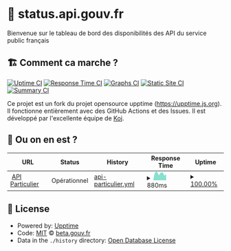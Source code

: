 # 🚥 status.api.gouv.fr

Bienvenue sur le tableau de bord des disponibilités des API du service public français

## 🏗 Comment ca marche ?

[![Uptime CI](https://github.com/betagouv/status.api.gouv.fr/workflows/Uptime%20CI/badge.svg)](https://github.com/upptime/upptime/actions?query=workflow%3A%22Uptime+CI%22)
[![Response Time CI](https://github.com/betagouv/status.api.gouv.fr/workflows/Response%20Time%20CI/badge.svg)](https://github.com/upptime/upptime/actions?query=workflow%3A%22Response+Time+CI%22)
[![Graphs CI](https://github.com/betagouv/status.api.gouv.fr/workflows/Graphs%20CI/badge.svg)](https://github.com/upptime/upptime/actions?query=workflow%3A%22Graphs+CI%22)
[![Static Site CI](https://github.com/betagouv/status.api.gouv.fr/workflows/Static%20Site%20CI/badge.svg)](https://github.com/upptime/upptime/actions?query=workflow%3A%22Static+Site+CI%22)
[![Summary CI](https://github.com/betagouv/status.api.gouv.fr/workflows/Summary%20CI/badge.svg)](https://github.com/upptime/upptime/actions?query=workflow%3A%22Summary+CI%22)

Ce projet est un fork du projet opensource upptime (https://upptime.js.org). Il fonctionne entièrement avec des GitHub Actions et des Issues. Il est développé par l'excellente équipe de [Koj](https://koj.co).

## 🦦 Ou on en est ?

<!--start: status pages-->
<!-- This summary is generated by Upptime (https://github.com/upptime/upptime) -->
<!-- Do not edit this manually, your changes will be overwritten -->
<!-- prettier-ignore -->
| URL | Status | History | Response Time | Uptime |
| --- | ------ | ------- | ------------- | ------ |
| <img alt="" src="https://favicons.githubusercontent.com/particulier.api.gouv.fr" height="13"> [API Particulier](https://particulier.api.gouv.fr/api/ping) | Opérationnel | [api-particulier.yml](https://github.com/betagouv/status.api.gouv.fr/commits/HEAD/history/api-particulier.yml) | <details><summary><img alt="Response time graph" src="./graphs/api-particulier/response-time-week.png" height="20"> 880ms</summary><br><a href="https://status.api.gouv.fr/history/api-particulier"><img alt="Response time 880" src="https://img.shields.io/endpoint?url=https%3A%2F%2Fraw.githubusercontent.com%2Fbetagouv%2Fstatus.api.gouv.fr%2FHEAD%2Fapi%2Fapi-particulier%2Fresponse-time.json"></a><br><a href="https://status.api.gouv.fr/history/api-particulier"><img alt="24-hour response time 880" src="https://img.shields.io/endpoint?url=https%3A%2F%2Fraw.githubusercontent.com%2Fbetagouv%2Fstatus.api.gouv.fr%2FHEAD%2Fapi%2Fapi-particulier%2Fresponse-time-day.json"></a><br><a href="https://status.api.gouv.fr/history/api-particulier"><img alt="7-day response time 880" src="https://img.shields.io/endpoint?url=https%3A%2F%2Fraw.githubusercontent.com%2Fbetagouv%2Fstatus.api.gouv.fr%2FHEAD%2Fapi%2Fapi-particulier%2Fresponse-time-week.json"></a><br><a href="https://status.api.gouv.fr/history/api-particulier"><img alt="30-day response time 880" src="https://img.shields.io/endpoint?url=https%3A%2F%2Fraw.githubusercontent.com%2Fbetagouv%2Fstatus.api.gouv.fr%2FHEAD%2Fapi%2Fapi-particulier%2Fresponse-time-month.json"></a><br><a href="https://status.api.gouv.fr/history/api-particulier"><img alt="1-year response time 880" src="https://img.shields.io/endpoint?url=https%3A%2F%2Fraw.githubusercontent.com%2Fbetagouv%2Fstatus.api.gouv.fr%2FHEAD%2Fapi%2Fapi-particulier%2Fresponse-time-year.json"></a></details> | <details><summary><a href="https://status.api.gouv.fr/history/api-particulier">100.00%</a></summary><a href="https://status.api.gouv.fr/history/api-particulier"><img alt="All-time uptime 100.00%" src="https://img.shields.io/endpoint?url=https%3A%2F%2Fraw.githubusercontent.com%2Fbetagouv%2Fstatus.api.gouv.fr%2FHEAD%2Fapi%2Fapi-particulier%2Fuptime.json"></a><br><a href="https://status.api.gouv.fr/history/api-particulier"><img alt="24-hour uptime 100.00%" src="https://img.shields.io/endpoint?url=https%3A%2F%2Fraw.githubusercontent.com%2Fbetagouv%2Fstatus.api.gouv.fr%2FHEAD%2Fapi%2Fapi-particulier%2Fuptime-day.json"></a><br><a href="https://status.api.gouv.fr/history/api-particulier"><img alt="7-day uptime 100.00%" src="https://img.shields.io/endpoint?url=https%3A%2F%2Fraw.githubusercontent.com%2Fbetagouv%2Fstatus.api.gouv.fr%2FHEAD%2Fapi%2Fapi-particulier%2Fuptime-week.json"></a><br><a href="https://status.api.gouv.fr/history/api-particulier"><img alt="30-day uptime 100.00%" src="https://img.shields.io/endpoint?url=https%3A%2F%2Fraw.githubusercontent.com%2Fbetagouv%2Fstatus.api.gouv.fr%2FHEAD%2Fapi%2Fapi-particulier%2Fuptime-month.json"></a><br><a href="https://status.api.gouv.fr/history/api-particulier"><img alt="1-year uptime 100.00%" src="https://img.shields.io/endpoint?url=https%3A%2F%2Fraw.githubusercontent.com%2Fbetagouv%2Fstatus.api.gouv.fr%2FHEAD%2Fapi%2Fapi-particulier%2Fuptime-year.json"></a></details>

<!--end: status pages-->

## 📄 License

- Powered by: [Upptime](https://github.com/upptime/upptime)
- Code: [MIT](./LICENSE) © [beta.gouv.fr](https://beta.gouv.fr)
- Data in the `./history` directory: [Open Database License](https://opendatacommons.org/licenses/odbl/1-0/)
